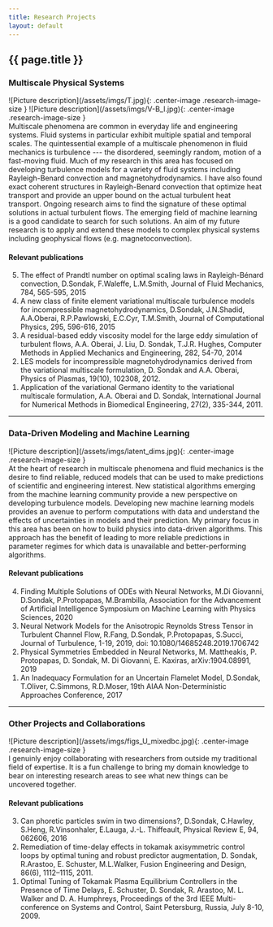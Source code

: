 ```yaml
---
title: Research Projects
layout: default
---
```


## {{ page.title }}

### Multiscale Physical Systems
<div class="row" markdown="1">
<div class="col-1 col-s-1" markdown="1">
![Picture description](/assets/imgs/T.jpg){: .center-image .research-image-size }
![Picture description](/assets/imgs/V-B_I.jpg){: .center-image .research-image-size }
</div>
<div class="col-2 col-s-2" markdown="1">
Multiscale phenomena are common in everyday life and engineering systems.  Fluid systems in particular exhibit multiple
spatial and temporal scales.  The quintessential example of a multiscale phenomenon in fluid mechanics is turbulence --- the
disordered, seemingly random, motion of a fast-moving fluid.  Much of my research in this area has focused on developing
turbulence models for a variety of fluid systems including Rayleigh-Benard convection and magnetohydrodynamics.  I have also
found exact coherent structures in Rayleigh-Benard convection that optimize heat transport and provide an upper bound on the
actual turbulent heat transport.  Ongoing research aims to find the signature of these optimal solutions in actual turbulent
flows.  The emerging field of machine learning is a good candidate to search for such solutions.  An aim of my future
research is to apply and extend these models to complex physical systems including geophysical flows (e.g.
magnetoconvection).

</div>
</div>

#### Relevant publications
<ol reversed>
   <li>
      The effect of Prandtl number on optimal scaling laws in Rayleigh-Bénard convection, D.Sondak, F.Waleffe,
   L.M.Smith, Journal of Fluid Mechanics, 784, 565-595, 2015
   </li>
   <li>
      A new class of finite element variational multiscale turbulence models for incompressible magnetohydrodynamics,
   D.Sondak, J.N.Shadid, A.A.Oberai, R.P.Pawlowski, E.C.Cyr, T.M.Smith, Journal of Computational Physics,
   295, 596-616, 2015
   </li>
   <li>
      A residual-based eddy viscosity model for the large eddy simulation of turbulent flows, A.A. Oberai, J. Liu, D.
   Sondak, T.J.R. Hughes, Computer Methods in Applied Mechanics and Engineering, 282, 54-70, 2014
   </li>
   <li>
      LES models for incompressible magnetohydrodynamics derived from the variational multiscale formulation, D.
   Sondak and A.A. Oberai, Physics of Plasmas, 19(10), 102308, 2012.
   </li>
   <li>
      Application of the variational Germano identity to the variational multiscale formulation, A.A. Oberai and D.
   Sondak, International Journal for Numerical Methods in Biomedical Engineering, 27(2), 335-344, 2011.
   </li>
</ol>

---

### Data-Driven Modeling and Machine Learning
<div class="row" markdown="1">
<div class="col-1 col-s-1" markdown="1">
![Picture description](/assets/imgs/latent_dims.jpg){: .center-image .research-image-size }
</div>
<div class="col-2 col-s-2" markdown="1">
At the heart of research in multiscale phenomena and fluid mechanics is the desire to find reliable, reduced models that can
be used to make predictions of scientific and engineering interest.  New statistical algorithms emerging from the machine
learning community provide a new perspective on developing turbulence models.  Developing new machine learning models
provides an avenue to perform computations with data and understand the effects of uncertainties in models and their
prediction.  My primary focus in this area has been on how to build physics into data-driven algorithms.  This approach has
the benefit of leading to more reliable predictions in parameter regimes for which data is unavailable and better-performing
algorithms.

</div>
</div>

#### Relevant publications
<ol reversed>
  <li>
    Finding Multiple Solutions of ODEs with Neural Networks, M.Di Giovanni, D.Sondak, P.Protopapas, M.Brambilla, Association
for the Advancement of Artificial Intelligence Symposium on Machine Learning with Physics Sciences, 2020
  </li>
   <li>
    Neural Network Models for the Anisotropic Reynolds Stress Tensor in Turbulent Channel Flow, R.Fang, D.Sondak,
P.Protopapas, S.Succi, Journal of Turbulence, 1-19, 2019, doi: 10.1080/14685248.2019.1706742 
   </li>
   <li>
   Physical Symmetries Embedded in Neural Networks, M. Mattheakis, P. Protopapas, D. Sondak, M. Di Giovanni,
   E. Kaxiras, arXiv:1904.08991, 2019
   </li>
   <li>
   An Inadequacy Formulation for an Uncertain Flamelet Model, D.Sondak, T.Oliver, C.Simmons,
   R.D.Moser, 19th AIAA Non-Deterministic Approaches Conference, 2017
   </li>
</ol>

---


### Other Projects and Collaborations
<div class="row" markdown="1">
<div class="col-1 col-s-1" markdown="1">
![Picture description](/assets/imgs/figs_U_mixedbc.jpg){: .center-image .research-image-size }
</div>
<div class="col-2 col-s-2" markdown="1">
I genuinly enjoy collaborating with researchers from outside my traditional field of expertise.  It is a fun challenge to
bring my domain knowledge to bear on interesting research areas to see what new things can be uncovered together.


</div>
</div>

#### Relevant publications
<ol reversed>
   <li>
      Can phoretic particles swim in two dimensions?, D.Sondak, C.Hawley, S.Heng, R.Vinsonhaler, E.Lauga, J.-L.
   Thiffeault, Physical Review E, 94, 062606, 2016
   </li>
   <li>
      Remediation of time-delay effects in tokamak axisymmetric control loops by optimal tuning and robust predictor
   augmentation, D. Sondak, R.Arastoo, E. Schuster, M.L.Walker, Fusion Engineering and Design, 86(6), 1112–1115,
   2011.
   </li>
   <li>
      Optimal Tuning of Tokamak Plasma Equilibrium Controllers in the Presence of Time Delays, E. Schuster, D.
   Sondak, R. Arastoo, M. L. Walker and D. A. Humphreys, Proceedings of the 3rd IEEE Multi-conference on
   Systems and Control, Saint Petersburg, Russia, July 8-10, 2009.
   </li>
</ol>
